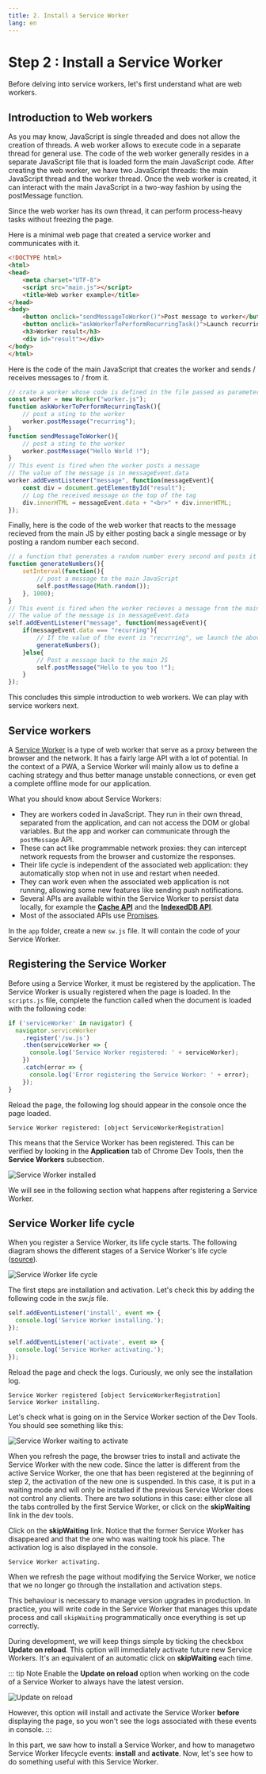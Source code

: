 ```yaml
---
title: 2. Install a Service Worker
lang: en
---
```


# Step 2 : Install a Service Worker

Before delving into service workers, let's first understand what are web workers.

## Introduction to Web workers

As you may know, JavaScript is single threaded and does not allow the creation of threads.
A web worker allows to execute code in a separate thread for general use.
The code of the web worker generally resides in a separate JavaScript file that is loaded form the main JavaScript code.
After creating the web worker, we have two JavaScript threads: the main JavaScript thread and the worker thread.
Once the web worker is created, it can interact with the main JavaScript in a two-way fashion by using the postMessage function.

Since the web worker has its own thread, it can perform process-heavy tasks without freezing the page.

Here is a minimal web page that created a service worker and communicates with it.

```html
<!DOCTYPE html>
<html>
<head>
    <meta charset="UTF-8">
    <script src="main.js"></script>
    <title>Web worker example</title>
</head>
<body>
    <button onclick="sendMessageToWorker()">Post message to worker</button>
    <button onclick="askWorkerToPerformRecurringTask()">Launch recurring task</button>
    <h3>Worker result</h3>
    <div id="result"></div>
</body>
</html>
```

Here is the code of the main JavaScript that creates the worker and sends / receives  messages to / from it.

```javascript
// crate a worker whose code is defined in the file passed as parameter 
const worker = new Worker("worker.js");
function askWorkerToPerformRecurringTask(){
    // post a sting to the worker
    worker.postMessage("recurring");
}
function sendMessageToWorker(){
    // post a sting to the worker
    worker.postMessage("Hello World !");
}
// This event is fired when the worker posts a message
// The value of the message is in messageEvent.data
worker.addEventListener("message", function(messageEvent){
    const div = document.getElementById("result");
    // Log the received message on the top of the tag
    div.innerHTML = messageEvent.data + "<br>" + div.innerHTML;
});
```

Finally, here is the code of the web worker that reacts to the message recieved from the main JS by either posting back a single message or by posting a random number each second.

```javascript
// a function that generates a random number every second and posts it to the main JavaScript
function generateNumbers(){
    setInterval(function(){
        // post a message to the main JavaScript
        self.postMessage(Math.random());
    }, 1000);
}
// This event is fired when the worker recieves a message from the main JavaScript
// The value of the message is in messageEvent.data
self.addEventListener("message", function(messageEvent){
    if(messageEvent.data === "recurring"){
        // If the value of the event is "recurring", we launch the above function
        generateNumbers();
    }else{
        // Post a message back to the main JS
        self.postMessage("Hello to you too !");
    }
});
```

This concludes this simple introduction to web workers. We can play with service workers next.

## Service workers

A [Service Worker](https://developers.google.com/web/fundamentals/primers/service-workers/) is a type of web worker that serve as a proxy between the browser and the network.
It has a fairly large API with a lot of potential.
In the context of a PWA, a Service Worker will mainly allow us to define a caching strategy and thus better manage unstable connections, or even get a complete offline mode for our application.

What you should know about Service Workers:

* They are workers coded in JavaScript. They run in their own thread, separated from the application, and can not access the DOM or global variables. But the app and worker can communicate through the `postMessage` API.
* These can act like programmable network proxies: they can intercept network requests from the browser and customize the responses.
* Their life cycle is independent of the associated web application: they automatically stop when not in use and restart when needed.
* They can work even when the associated web application is not running, allowing some new features like sending push notifications.
* Several APIs are available within the Service Worker to persist data locally, for example the [**Cache API**](https://developer.mozilla.org/en/docs/Web/API/Cache) and the [**IndexedDB API**](https://developer.mozilla.org/en/docs/Web/API/API_IndexedDB).
* Most of the associated APIs use [Promises](https://developer.mozilla.org/en/docs/Web/JavaScript/Reference/Global_Objects/Promise).

In the `app` folder, create a new `sw.js` file. It will contain the code of your Service Worker.

## Registering the Service Worker

Before using a Service Worker, it must be registered by the application. The Service Worker is usually registered when the page is loaded. In the `scripts.js` file, complete the function called when the document is loaded with the following code:

```js
if ('serviceWorker' in navigator) {
  navigator.serviceWorker
    .register('/sw.js')
    .then(serviceWorker => {
      console.log('Service Worker registered: ' + serviceWorker);
    })
    .catch(error => {
      console.log('Error registering the Service Worker: ' + error);
    });
}
```

Reload the page, the following log should appear in the console once the page loaded.

```Access log
Service Worker registered: [object ServiceWorkerRegistration]
```

This means that the Service Worker has been registered. This can be verified by looking in the **Application** tab of Chrome Dev Tools, then the **Service Workers** subsection.

![Service Worker installed](./readme_assets/service-worker-setup.png)

We will see in the following section what happens after registering a Service Worker.

## Service Worker life cycle

When you register a Service Worker, its life cycle starts. The following diagram shows the different stages of a Service Worker's life cycle ([source](https://developers.google.com/web/fundamentals/primers/service-workers/)).

![Service Worker life cycle](./readme_assets/sw-lifecycle.png)

The first steps are installation and activation. Let's check this by adding the following code in the _sw.js_ file.

```js
self.addEventListener('install', event => {
  console.log('Service Worker installing.');
});

self.addEventListener('activate', event => {
  console.log('Service Worker activating.');
});
```

Reload the page and check the logs. Curiously, we only see the installation log.

```
Service Worker registered [object ServiceWorkerRegistration]
Service Worker installing.
```

Let's check what is going on in the Service Worker section of the Dev Tools. You should see something like this:

![Service Worker waiting to activate](./readme_assets/sw-waiting.png)

When you refresh the page, the browser tries to install and activate the Service Worker with the new code. Since the latter is different from the active Service Worker, the one that has been registered at the beginning of step 2, the activation of the new one is suspended. In this case, it is put in a waiting mode and will only be installed if the previous Service Worker does not control any clients. There are two solutions in this case: either close all the tabs controlled by the first Service Worker, or click on the **skipWaiting** link in the dev tools.

Click on the **skipWaiting** link. Notice that the former Service Worker has disappeared and that the one who was waiting took his place. The activation log is also displayed in the console.

```
Service Worker activating.
```

When we refresh the page without modifying the Service Worker, we notice that we no longer go through the installation and activation steps.

This behaviour is necessary to manage version upgrades in production. In practice, you will write code in the Service Worker that manages this update process and call `skipWaiting` programmatically once everything is set up correctly. 

During development, we will keep things simple by ticking the checkbox **Update on reload**. This option will immediately activate future new Service Workers. It's an equivalent of an automatic click on **skipWaiting** each time.

::: tip Note
Enable the **Update on reload** option when working on the code of a Service Worker to always have the latest version. 

![Update on reload](./readme_assets/devtools-update-on-reload.png)

However, this option will install and activate the Service Worker **before** displaying the page, so you won't see the logs associated with these events in console.
:::

In this part, we saw how to install a Service Worker, and how to managetwo Service Worker lifecycle events: **install** and **activate**. Now, let's see how to do something useful with this Service Worker.